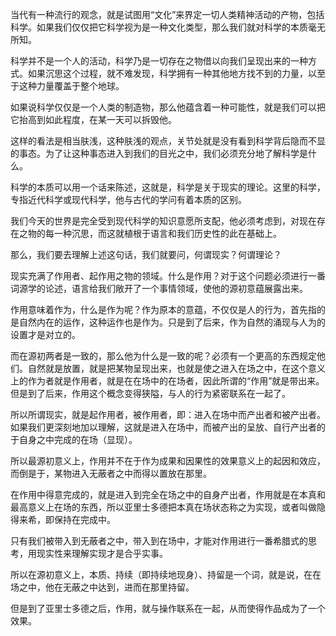 <p data-pid="tqhMsNid">当代有一种流行的观念，就是试图用“文化”来界定一切人类精神活动的产物，包括科学。如果我们仅仅把它科学视为是一种文化类型，那么我们就对科学的本质毫无所知。</p><p data-pid="CIeOQCCI">科学并不是一个人的活动，科学乃是一切存在之物借以向我们呈现出来的一种方式。如果沉思这个过程，就不难发现，科学拥有一种其他地方找不到的力量，以至于这种力量覆盖于整个地球。</p><p data-pid="Zej95as3">如果说科学仅仅是一个人类的制造物，那么他蕴含着一种可能性，就是我们可以把它抬高到如此程度，在某一天可以拆毁他。</p><p data-pid="uS6QGheJ">这样的看法是相当肤浅，这种肤浅的观点，关节处就是没有看到科学背后隐而不显的事态。为了让这种事态进入到我们的目光之中，我们必须充分地了解科学是什么。</p><p data-pid="VEnRPjDl">科学的本质可以用一个话来陈述，这就是，科学是关于现实的理论。这里的科学，专指近代科学或现代科学，他与古代的学问有着本质的区别。</p><p data-pid="D4PKvQMt">我们今天的世界是完全受到现代科学的知识意愿所支配，他必须考虑到，对现在存在之物的每一种沉思，而这就植根于语言和我们历史性的此在基础上。</p><p data-pid="udR2cYE-">那么，我们要去理解上述这句话，我们就要问，何谓现实？何谓理论？</p><p data-pid="59DIZFnQ">现实充满了作用者、起作用之物的领域。什么是作用？对于这个问题必须进行一番词源学的论述，语言给我们敞开了一个事情领域，使他的源初意蕴展露出来。</p><p data-pid="12TXPeAQ">作用意味着作为，什么是作为呢？作为原本的意蕴，不仅仅是人的行为，首先指的是自然内在的运作，这种运作也是作为。只是到了后来，作为自然的涌现与人为的设置才是对立的。</p><p data-pid="Nquqt3zm">而在源初两者是一致的，那么他为什么是一致的呢？必须有一个更高的东西规定他们。自然就是放置，就是把某物呈现出来，也就是使之进入在场之中，在这个意义上的作为者就是作用者，就是在在场中的在场者，因此所谓的“作用”就是带出来。但是到了后来，作用这个概念变得狭隘，与人的行为紧密联系在一起了。</p><p data-pid="Qz5QzmM-">所以所谓现实，就是起作用者，被作用者，即：进入在场中而产出者和被产出者。如果我们更深刻地加以理解，这就是进入在场中，而被产出的呈放、自行产出者的于自身之中完成的在场（显现）。</p><p data-pid="c9TY1zGs">所以最源初意义上，作用并不在于作为成果和因果性的效果意义上的起因和效应，而倒是于，某物进入无蔽者之中而得以置放在那里。</p><p data-pid="LqZm5dRs">在作用中得意完成的，就是进入到完全在场之中的自身产出者，作用就是在本真和最高意义上在场的东西，所以亚里士多德把本真在场状态称之为实现，或者叫做隐得来希，即保持在完成中。</p><p data-pid="YgkM0m8Y">只有我们被带入到无蔽者之中，带入到在场中，才能对作用进行一番希腊式的思考，用现实性来理解实现才是合乎实事。</p><p data-pid="1u2E-2Kq">所以在源初意义上，本质、持续（即持续地现身）、持留是一个词，就是说，在在场之中，他在无蔽之中达到，进而在那里持留。</p><p data-pid="MMmOAxkZ">但是到了亚里士多德之后，作用，就与操作联系在一起，从而使得作品成为了一个效果。</p><p></p>